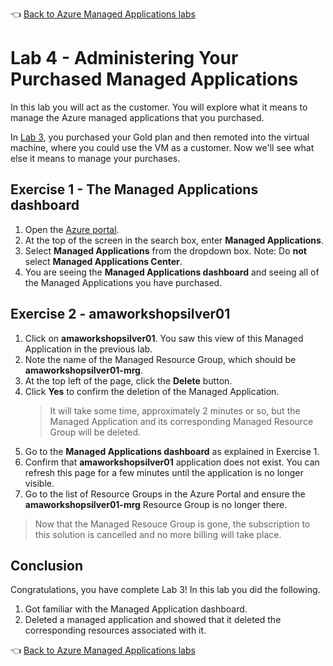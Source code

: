 👈 [Back to Azure Managed Applications labs](../../index.md#labs)

# Lab 4 - Administering Your Purchased Managed Applications

In this lab you will act as the customer. You will explore what it means to manage the Azure managed applications that you purchased.

In [Lab 3](../lab-3-purchasing-ama/README.md), you purchased your Gold plan and then remoted into the virtual machine, where you could use the VM as a customer. Now we'll see what else it means to manage your purchases.

## Exercise 1 - The Managed Applications dashboard

1. Open the [Azure portal](https://portal.azure.com).
2. At the top of the screen in the search box, enter **Managed Applications**.
3. Select **Managed Applications** from the dropdown box. Note: Do **not** select **Managed Applications Center**.
4. You are seeing the **Managed Applications dashboard** and seeing all of the Managed Applications you have purchased.

## Exercise 2 - amaworkshopsilver01

1. Click on **amaworkshopsilver01**. You saw this view of this Managed Application in the previous lab.
2. Note the name of the Managed Resource Group, which should be **amaworkshopsilver01-mrg**.
3. At the top left of the page, click the **Delete** button.
4. Click **Yes** to confirm the deletion of the Managed Application.
    > It will take some time, approximately 2 minutes or so, but the Managed Application and its corresponding Managed Resource Group will be deleted.
5. Go to the **Managed Applications dashboard** as explained in Exercise 1.
6. Confirm that **amaworkshopsilver01** application does not exist. You can refresh this page for a few minutes until the application is no longer visible.
7. Go to the list of Resource Groups in the Azure Portal and ensure the **amaworkshopsilver01-mrg** Resource Group is no longer there.
> Now that the Managed Resouce Group is gone, the subscription to this solution is cancelled and no more billing will take place.

## Conclusion

Congratulations, you have complete Lab 3! In this lab you did the following.

1. Got familiar with the Managed Application dashboard.
2. Deleted a managed application and showed that it deleted the corresponding resources associated with it.

👈 [Back to Azure Managed Applications labs](../../index.md#labs)